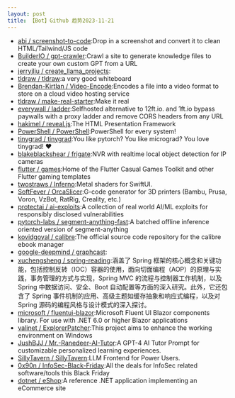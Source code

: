 ```yaml
---
layout: post
title: 【Bot】Github 趋势2023-11-21
---
```


* [abi / screenshot-to-code](https://github.com/abi/screenshot-to-code):Drop in a screenshot and convert it to clean HTML/Tailwind/JS code
* [BuilderIO / gpt-crawler](https://github.com/BuilderIO/gpt-crawler):Crawl a site to generate knowledge files to create your own custom GPT from a URL
* [jerryjliu / create_llama_projects](https://github.com/jerryjliu/create_llama_projects):
* [tldraw / tldraw](https://github.com/tldraw/tldraw):a very good whiteboard
* [Brendan-Kirtlan / Video-Encode](https://github.com/Brendan-Kirtlan/Video-Encode):Encodes a file into a video format to store on a cloud video hosting service
* [tldraw / make-real-starter](https://github.com/tldraw/make-real-starter):Make it real
* [everywall / ladder](https://github.com/everywall/ladder):Selfhosted alternative to 12ft.io. and 1ft.io bypass paywalls with a proxy ladder and remove CORS headers from any URL
* [hakimel / reveal.js](https://github.com/hakimel/reveal.js):The HTML Presentation Framework
* [PowerShell / PowerShell](https://github.com/PowerShell/PowerShell):PowerShell for every system!
* [tinygrad / tinygrad](https://github.com/tinygrad/tinygrad):You like pytorch? You like micrograd? You love tinygrad! ❤️
* [blakeblackshear / frigate](https://github.com/blakeblackshear/frigate):NVR with realtime local object detection for IP cameras
* [flutter / games](https://github.com/flutter/games):Home of the Flutter Casual Games Toolkit and other Flutter gaming templates
* [twostraws / Inferno](https://github.com/twostraws/Inferno):Metal shaders for SwiftUI.
* [SoftFever / OrcaSlicer](https://github.com/SoftFever/OrcaSlicer):G-code generator for 3D printers (Bambu, Prusa, Voron, VzBot, RatRig, Creality, etc.)
* [protectai / ai-exploits](https://github.com/protectai/ai-exploits):A collection of real world AI/ML exploits for responsibly disclosed vulnerabilities
* [pytorch-labs / segment-anything-fast](https://github.com/pytorch-labs/segment-anything-fast):A batched offline inference oriented version of segment-anything
* [kovidgoyal / calibre](https://github.com/kovidgoyal/calibre):The official source code repository for the calibre ebook manager
* [google-deepmind / graphcast](https://github.com/google-deepmind/graphcast):
* [xuchengsheng / spring-reading](https://github.com/xuchengsheng/spring-reading):涵盖了 Spring 框架的核心概念和关键功能，包括控制反转（IOC）容器的使用，面向切面编程（AOP）的原理与实践，事务管理的方式与实现，Spring MVC 的流程与控制器工作机制，以及 Spring 中数据访问、安全、Boot 自动配置等方面的深入研究。此外，它还包含了 Spring 事件机制的应用、高级主题如缓存抽象和响应式编程，以及对 Spring 源码的编程风格与设计模式的深入探讨。
* [microsoft / fluentui-blazor](https://github.com/microsoft/fluentui-blazor):Microsoft Fluent UI Blazor components library. For use with .NET 6.0 or higher Blazor applications
* [valinet / ExplorerPatcher](https://github.com/valinet/ExplorerPatcher):This project aims to enhance the working environment on Windows
* [JushBJJ / Mr.-Ranedeer-AI-Tutor](https://github.com/JushBJJ/Mr.-Ranedeer-AI-Tutor):A GPT-4 AI Tutor Prompt for customizable personalized learning experiences.
* [SillyTavern / SillyTavern](https://github.com/SillyTavern/SillyTavern):LLM Frontend for Power Users.
* [0x90n / InfoSec-Black-Friday](https://github.com/0x90n/InfoSec-Black-Friday):All the deals for InfoSec related software/tools this Black Friday
* [dotnet / eShop](https://github.com/dotnet/eShop):A reference .NET application implementing an eCommerce site
